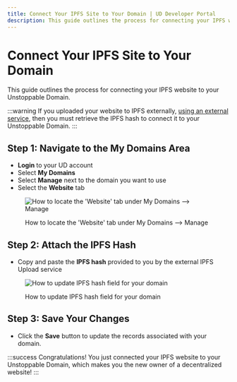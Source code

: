 ```yaml
---
title: Connect Your IPFS Site to Your Domain | UD Developer Portal
description: This guide outlines the process for connecting your IPFS website to your Unstoppable Domain.
---
```


# Connect Your IPFS Site to Your Domain

This guide outlines the process for connecting your IPFS website to your Unstoppable Domain.

:::warning
If you uploaded your website to IPFS externally, [using an external service](upload-ipfs.md#option-2-manually-upload-your-website-to-ipfs), then you must retrieve the IPFS hash to connect it to your Unstoppable Domain.
:::

## Step 1: Navigate to the My Domains Area

* **Login** to your UD account
* Select **My Domains**
* Select **Manage** next to the domain you want to use
* Select the **Website** tab

<figure>

![How to locate the 'Website' tab under My Domains --> Manage](/images/website-tab-manage-domains.png '#width=60%;')
	
<figcaption>How to locate the 'Website' tab under My Domains --> Manage</figcaption>
</figure>

## Step 2: Attach the IPFS Hash

* Copy and paste the **IPFS hash** provided to you by the external IPFS Upload service

<figure>

![How to update IPFS hash field for your domain](/images/add-ipfs-hash-mydomains.png '#width=60%;')
	
<figcaption>How to update IPFS hash field for your domain</figcaption>
</figure>

## Step 3: Save Your Changes

* Click the **Save** button to update the records associated with  your domain.

:::success Congratulations!
You just connected your IPFS website to your Unstoppable Domain, which makes you the new owner of a decentralized website!
:::
